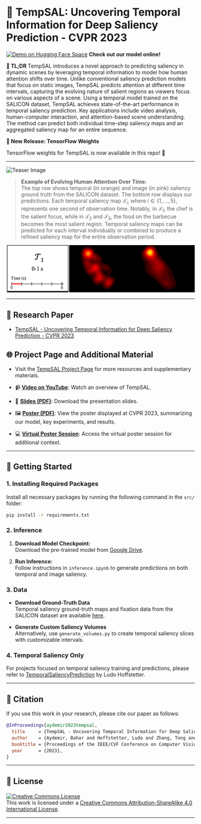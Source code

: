 
# **🌟 TempSAL: Uncovering Temporal Information for Deep Saliency Prediction - CVPR 2023**

[![Demo on Hugging Face Space](https://img.shields.io/badge/Demo-Hugging%20Face%20Space-blue?style=for-the-badge&logo=huggingface)](https://huggingface.co/spaces/baharay/tempsal) 
**Check out our model online!**

**📝 TL;DR** TempSAL introduces a novel approach to predicting saliency in dynamic scenes by leveraging temporal information to model how human attention shifts over time. Unlike conventional saliency prediction models that focus on static images, TempSAL predicts attention at different time intervals, capturing the evolving nature of salient regions as viewers focus on various aspects of a scene. Using a temporal model trained on the SALICON dataset, TempSAL achieves state-of-the-art performance in temporal saliency prediction. Key applications include video analysis, human-computer interaction, and attention-based scene understanding. The method can predict both individual time-step saliency maps and an aggregated saliency map for an entire sequence.

**📢 New Release: TensorFlow Weights**

TensorFlow weights for TempSAL is now available in this repo! 🎉

---

![Teaser Image](https://user-images.githubusercontent.com/16324609/226619656-7aca1b74-0746-4524-9a5b-cd71698d30ce.png)

> **Example of Evolving Human Attention Over Time:**  
> The top row shows temporal (in orange) and image (in pink) saliency ground truth from the SALICON dataset. The bottom row displays our predictions. Each temporal saliency map $\mathcal{T}_i$, where $i \in \{1,\ldots,5\}$, represents one second of observation time. Notably, in $\mathcal{T}_1$, the chef is the salient focus, while in $\mathcal{T}_2$ and $\mathcal{T}_3$, the food on the barbecue becomes the most salient region. Temporal saliency maps can be predicted for each interval individually or combined to produce a refined saliency map for the entire observation period.

![Temporal Saliency GIF](https://github.com/IVRL/Tempsal/blob/1bcfecb7d15fe284b5125c929a31ca6465b5247a/docs/rowa%20(1).gif)

---

## 📄 **Research Paper**
- [TempSAL - Uncovering Temporal Information for Deep Saliency Prediction - CVPR 2023](https://openaccess.thecvf.com/content/CVPR2023/papers/Aydemir_TempSAL_-_Uncovering_Temporal_Information_for_Deep_Saliency_Prediction_CVPR_2023_paper.pdf)

## 🌐 **Project Page and Additional Material**
- Visit the [TempSAL Project Page](https://ivrl.github.io/Tempsal/) for more resources and supplementary materials.

- 📹 **[Video on YouTube](https://www.youtube.com/watch?v=1CrgRjzfjFQ)**: Watch an overview of TempSAL.

- 📑 **[Slides (PDF)](https://cvpr.thecvf.com/media/cvpr-2023/Slides/21310.pdf)**: Download the presentation slides.
  
- 🖼️ **[Poster (PDF)](https://cvpr.thecvf.com/media/PosterPDFs/CVPR%202023/21310.png?t=1685542528.2360375)**: View the poster displayed at CVPR 2023, summarizing our model, key experiments, and results.
- 💻 **[Virtual Poster Session](https://cvpr.thecvf.com/virtual/2023/poster/21310)**: Access the virtual poster session for additional context.

---

## 🚀 **Getting Started**

### 1. Installing Required Packages

Install all necessary packages by running the following command in the `src/` folder:
```bash
pip install -r requirements.txt
```

### 2. Inference

1. **Download Model Checkpoint:**  
   Download the pre-trained model from [Google Drive](https://drive.google.com/drive/folders/1giWgc55fro740-ygEisx-CXvCQ8NL9Tr?usp=sharing).

2. **Run Inference:**  
   Follow instructions in `inference.ipynb` to generate predictions on both temporal and image saliency.

### 3. Data

- **Download Ground-Truth Data**  
  Temporal saliency ground-truth maps and fixation data from the SALICON dataset are available [here](https://drive.google.com/drive/folders/160WB1YrPAjNYy787jP1pmffl9Xv0gLw6?usp=sharing).
  
- **Generate Custom Saliency Volumes**  
  Alternatively, use `generate_volumes.py` to create temporal saliency slices with customizable intervals.

### 4. Temporal Saliency Only
For projects focused on temporal saliency training and predictions, please refer to [TemporalSaliencyPrediction](https://github.com/LudoHoff/TemporalSaliencyPrediction) by Ludo Hoffstetter.

---

## 📜 **Citation**

If you use this work in your research, please cite our paper as follows:

```bibtex
@InProceedings{aydemir2023tempsal,
  title     = {TempSAL - Uncovering Temporal Information for Deep Saliency Prediction},
  author    = {Aydemir, Bahar and Hoffstetter, Ludo and Zhang, Tong and Salzmann, Mathieu and S{"u}sstrunk, Sabine},
  booktitle = {Proceedings of the IEEE/CVF Conference on Computer Vision and Pattern Recognition (CVPR)},
  year      = {2023},
}
```

---

## 📜 **License**

<a rel="license" href="http://creativecommons.org/licenses/by-sa/4.0/"><img alt="Creative Commons License" style="border-width:0; vertical-align:middle" src="https://i.creativecommons.org/l/by-sa/4.0/88x31.png" /></a>  
This work is licensed under a [Creative Commons Attribution-ShareAlike 4.0 International License](http://creativecommons.org/licenses/by-sa/4.0/).

---
